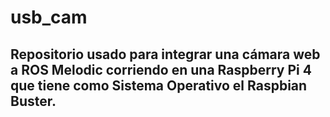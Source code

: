# usb_cam

## Repositorio usado para integrar una cámara web a ROS Melodic corriendo en una Raspberry Pi 4 que tiene como Sistema Operativo el Raspbian Buster.

